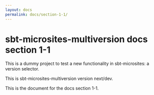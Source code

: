 ```yaml
---
layout: docs
permalink: docs/section-1-1/
---
```


# sbt-microsites-multiversion docs section 1-1

This is a dummy project to test a new functionality in sbt-microsites: a version selector.

This is sbt-microsites-multiversion version next/dev.

This is the document for the docs section 1-1.
